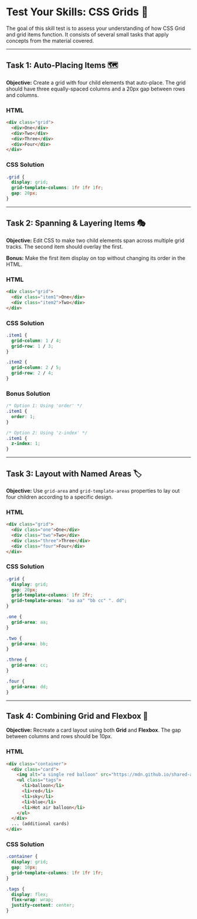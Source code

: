 # Test Your Skills: CSS Grids 🧠

The goal of this skill test is to assess your understanding of how CSS Grid and grid items function. It consists of several small tasks that apply concepts from the material covered.

-----

## Task 1: Auto-Placing Items 🗺️

**Objective:** Create a grid with four child elements that auto-place. The grid should have three equally-spaced columns and a 20px gap between rows and columns.

### HTML

```html
<div class="grid">
  <div>One</div>
  <div>Two</div>
  <div>Three</div>
  <div>Four</div>
</div>
```

### CSS Solution

```css
.grid {
  display: grid;
  grid-template-columns: 1fr 1fr 1fr;
  gap: 20px;
}
```

-----

## Task 2: Spanning & Layering Items 🎭

**Objective:** Edit CSS to make two child elements span across multiple grid tracks. The second item should overlay the first.

**Bonus:** Make the first item display on top without changing its order in the HTML.

### HTML

```html
<div class="grid">
  <div class="item1">One</div>
  <div class="item2">Two</div>
</div>
```

### CSS Solution

```css
.item1 {
  grid-column: 1 / 4;
  grid-row: 1 / 3;
}

.item2 {
  grid-column: 2 / 5;
  grid-row: 2 / 4;
}
```

### Bonus Solution

```css
/* Option 1: Using 'order' */
.item1 {
  order: 1;
}

/* Option 2: Using 'z-index' */
.item1 {
  z-index: 1;
}
```

-----

## Task 3: Layout with Named Areas 🏷️

**Objective:** Use `grid-area` and `grid-template-areas` properties to lay out four children according to a specific design.

### HTML

```html
<div class="grid">
  <div class="one">One</div>
  <div class="two">Two</div>
  <div class="three">Three</div>
  <div class="four">Four</div>
</div>
```

### CSS Solution

```css
.grid {
  display: grid;
  gap: 20px;
  grid-template-columns: 1fr 2fr;
  grid-template-areas: "aa aa" "bb cc" ". dd";
}

.one {
  grid-area: aa;
}

.two {
  grid-area: bb;
}

.three {
  grid-area: cc;
}

.four {
  grid-area: dd;
}
```

-----

## Task 4: Combining Grid and Flexbox 🧩

**Objective:** Recreate a card layout using both **Grid** and **Flexbox**. The gap between columns and rows should be 10px.

### HTML

```html
<div class="container">
  <div class="card">
    <img alt="a single red balloon" src="https://mdn.github.io/shared-assets/images/examples/balloons1.jpg" />
    <ul class="tags">
      <li>balloon</li>
      <li>red</li>
      <li>sky</li>
      <li>blue</li>
      <li>Hot air balloon</li>
    </ul>
  </div>
  ... (additional cards)
</div>
```

### CSS Solution

```css
.container {
  display: grid;
  gap: 10px;
  grid-template-columns: 1fr 1fr 1fr;
}

.tags {
  display: flex;
  flex-wrap: wrap;
  justify-content: center;
}
```